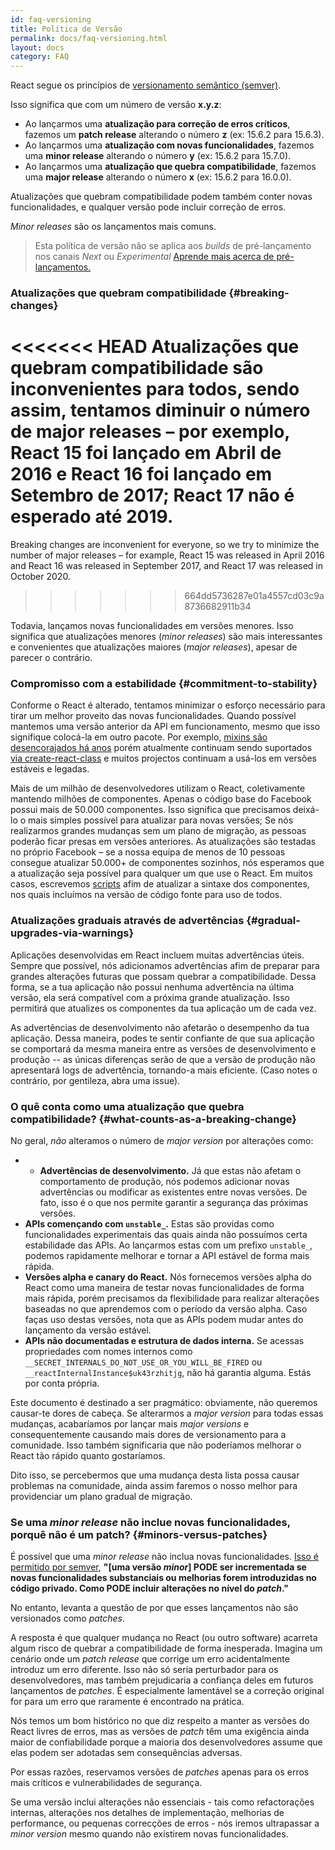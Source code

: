 ```yaml
---
id: faq-versioning
title: Política de Versão
permalink: docs/faq-versioning.html
layout: docs
category: FAQ
---
```


React segue os princípios de [versionamento semântico (semver)](https://semver.org/).

Isso significa que com um número de versão **x.y.z**:

* Ao lançarmos uma **atualização para correção de erros críticos**, fazemos um **patch release** alterando o número **z** (ex: 15.6.2 para 15.6.3).
* Ao lançarmos uma **atualização com novas funcionalidades**, fazemos uma **minor release** alterando o número **y** (ex: 15.6.2 para 15.7.0).
* Ao lançarmos uma **atualização que quebra compatibilidade**, fazemos uma **major release** alterando o número **x** (ex: 15.6.2 para 16.0.0).

Atualizações que quebram compatibilidade podem também conter novas funcionalidades, e qualquer versão pode incluir correção de erros.

_Minor releases_ são os lançamentos mais comuns.

> Esta política de versão não se aplica aos _builds_ de pré-lançamento nos canais _Next_ ou _Experimental_ [Aprende mais acerca de pré-lançamentos.](/docs/release-channels.html)

### Atualizações que quebram compatibilidade {#breaking-changes}

<<<<<<< HEAD
Atualizações que quebram compatibilidade são inconvenientes para todos, sendo assim, tentamos diminuir o número de major releases – por exemplo, React 15 foi lançado em Abril de 2016 e React 16 foi lançado em Setembro de 2017; React 17 não é esperado até 2019.
=======
Breaking changes are inconvenient for everyone, so we try to minimize the number of major releases – for example, React 15 was released in April 2016 and React 16 was released in September 2017, and React 17 was released in October 2020.
>>>>>>> 664dd5736287e01a4557cd03c9a8736682911b34

Todavia, lançamos novas funcionalidades em versões menores. Isso significa que atualizações menores (_minor releases_) são mais interessantes e convenientes que atualizações maiores (_major releases_), apesar de parecer o contrário.

### Compromisso com a estabilidade {#commitment-to-stability}

Conforme o React é alterado, tentamos minimizar o esforço necessário para tirar um melhor proveito das novas funcionalidades. Quando possível mantemos uma versão anterior da API em funcionamento, mesmo que isso signifique colocá-la em outro pacote. Por exemplo, [mixins são desencorajados há anos](/blog/2016/07/13/mixins-considered-harmful.html) porém atualmente continuam sendo suportados [via create-react-class](/docs/react-without-es6.html#mixins) e muitos projectos continuam a usá-los em versões estáveis e legadas.

Mais de um milhão de desenvolvedores utilizam o React, coletivamente mantendo milhões de componentes. Apenas o código base do Facebook possui mais de 50.000 componentes. Isso significa que precisamos deixá-lo o mais simples possível para atualizar para novas versões; Se nós realizarmos grandes mudanças sem um plano de migração, as pessoas poderão ficar presas em versões anteriores. As atualizações são testadas no próprio Facebook – se a nossa equipa de menos de 10 pessoas consegue atualizar 50.000+ de componentes sozinhos, nós esperamos que a atualização seja possível para qualquer um que use o React. Em muitos casos, escrevemos [scripts](https://github.com/reactjs/react-codemod) afim de atualizar a sintaxe dos componentes, nos quais incluímos na versão de código fonte para uso de todos.

### Atualizações graduais através de advertências {#gradual-upgrades-via-warnings}

Aplicações desenvolvidas em React incluem muitas advertências úteis. Sempre que possível, nós adicionamos advertências afim de preparar para grandes alterações futuras que possam quebrar a compatibilidade. Dessa forma, se a tua aplicação não possui nenhuma advertência na última versão, ela será compatível com a próxima grande atualização. Isso permitirá que atualizes os componentes da tua aplicação um de cada vez.

As advertências de desenvolvimento não afetarão o desempenho da tua aplicação. Dessa maneira, podes te sentir confiante de que sua aplicação se comportará da mesma maneira entre as versões de desenvolvimento e produção -- as únicas diferenças serão de que a versão de produção não apresentará logs de advertência, tornando-a mais eficiente. (Caso notes o contrário, por gentileza, abra uma issue).

### O quê conta como uma atualização que quebra compatibilidade? {#what-counts-as-a-breaking-change}

No geral, *não* alteramos o número de _major version_ por alterações como:

* * **Advertências de desenvolvimento.** Já que estas não afetam o comportamento de produção, nós podemos adicionar novas advertências ou modificar as existentes entre novas versões. De fato, isso é o que nos permite garantir a segurança das próximas versões. 
* **APIs començando com `unstable_`.** Estas são providas como funcionalidades experimentais das quais ainda não possuímos certa estabilidade das APIs. Ao lançarmos estas com um prefixo `unstable_`, podemos rapidamente melhorar e tornar a API estável de forma mais rápida.  
* **Versões alpha e canary do React.** Nós fornecemos versões alpha do React como uma maneira de testar novas funcionalidades de forma mais rápida, porém precisamos da flexibilidade para realizar alterações baseadas no que aprendemos com o período da versão alpha. Caso faças uso destas versões, nota que as APIs podem mudar antes do lançamento da versão estável. 
* **APIs não documentadas e estrutura de dados interna.** Se acessas propriedades com nomes internos como `__SECRET_INTERNALS_DO_NOT_USE_OR_YOU_WILL_BE_FIRED` ou `__reactInternalInstance$uk43rzhitjg`, não há garantia alguma. Estás por conta própria.

Este documento é destinado a ser pragmático: obviamente, não queremos causar-te dores de cabeça. Se alterarmos a _major version_ para todas essas mudanças, acabaríamos por lançar mais _major versions_ e consequentemente causando mais dores de versionamento para a comunidade. Isso também significaria que não poderíamos melhorar o React tão rápido quanto gostaríamos.

Dito isso, se percebermos que uma mudança desta lista possa causar problemas na comunidade, ainda assim faremos o nosso melhor para providenciar um plano gradual de migração.

### Se uma _minor release_ não inclue novas funcionalidades, porquê não é um patch? {#minors-versus-patches}

É possível que uma _minor release_ não inclua novas funcionalidades. [Isso é permitido por semver](https://semver.org/#spec-item-7), **"[uma versão _minor_] PODE ser incrementada se novas funcionalidades substanciais ou melhorias forem introduzidas no código privado. Como PODE incluir alterações no nível do _patch_."**

No entanto, levanta a questão de por que esses lançamentos não são versionados como _patches_.

A resposta é que qualquer mudança no React (ou outro software) acarreta algum risco de quebrar a compatibilidade de forma inesperada. Imagina um cenário onde um _patch release_ que corrige um erro acidentalmente introduz um erro diferente. Isso não só seria perturbador para os desenvolvedores, mas também prejudicaria a confiança deles em futuros lançamentos de _patches_. É especialmente lamentável se a correção original for para um erro que raramente é encontrado na prática.

Nós temos um bom histórico no que diz respeito a manter as versões do React livres de erros, mas as versões de _patch_ têm uma exigência ainda maior de confiabilidade porque a maioria dos desenvolvedores assume que elas podem ser adotadas sem consequências adversas.

Por essas razões, reservamos versões de _patches_ apenas para os erros mais críticos e vulnerabilidades de segurança.

Se uma versão inclui alterações não essenciais - tais como refactorações internas, alterações nos detalhes de implementação, melhorias de performance, ou pequenas correcções de erros - nós iremos ultrapassar a _minor version_ mesmo quando não existirem novas funcionalidades.
